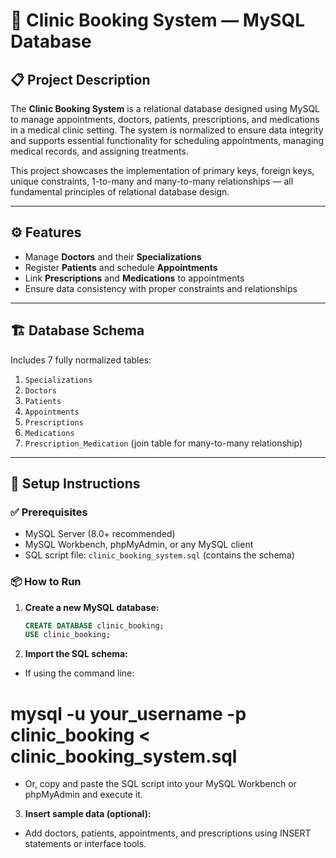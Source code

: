 # 🏥 Clinic Booking System — MySQL Database

## 📋 Project Description

The **Clinic Booking System** is a relational database designed using MySQL to manage appointments, doctors, patients, prescriptions, and medications in a medical clinic setting. The system is normalized to ensure data integrity and supports essential functionality for scheduling appointments, managing medical records, and assigning treatments.

This project showcases the implementation of primary keys, foreign keys, unique constraints, 1-to-many and many-to-many relationships — all fundamental principles of relational database design.

---

## ⚙️ Features

- Manage **Doctors** and their **Specializations**
- Register **Patients** and schedule **Appointments**
- Link **Prescriptions** and **Medications** to appointments
- Ensure data consistency with proper constraints and relationships

---

## 🏗️ Database Schema

Includes 7 fully normalized tables:

1. `Specializations`
2. `Doctors`
3. `Patients`
4. `Appointments`
5. `Prescriptions`
6. `Medications`
7. `Prescription_Medication` (join table for many-to-many relationship)

---

## 🚀 Setup Instructions

### ✅ Prerequisites

- MySQL Server (8.0+ recommended)
- MySQL Workbench, phpMyAdmin, or any MySQL client
- SQL script file: `clinic_booking_system.sql` (contains the schema)

### 📦 How to Run

1. **Create a new MySQL database:**

   ```sql
   CREATE DATABASE clinic_booking;
   USE clinic_booking;

2. **Import the SQL schema:**

- If using the command line:
# mysql -u your_username -p clinic_booking < clinic_booking_system.sql

- Or, copy and paste the SQL script into your MySQL Workbench or phpMyAdmin and execute it.

3. **Insert sample data (optional):**

- Add doctors, patients, appointments, and prescriptions using INSERT statements or interface tools.